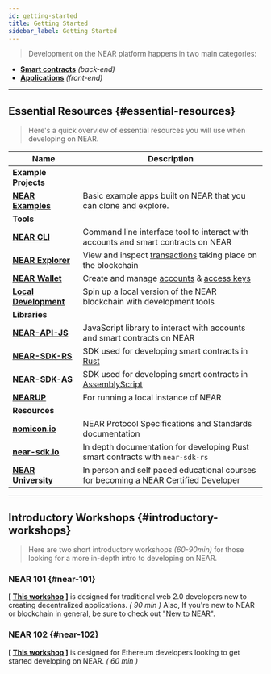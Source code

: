 ```yaml
---
id: getting-started
title: Getting Started
sidebar_label: Getting Started
---
```


> Development on the NEAR platform happens in two main categories:

- **[Smart contracts](/docs/develop/contracts/overview)** _(back-end)_
- **[Applications](/docs/develop/front-end/near-api-js)** _(front-end)_

---

## Essential Resources {#essential-resources}

> Here's a quick overview of essential resources you will use when developing on NEAR.

| Name                                                   | Description                                                                                              |
| ------------------------------------------------------ | -------------------------------------------------------------------------------------------------------- |
| **Example Projects**                                   |                                                                                                          |
| **[NEAR Examples](https://near.dev)**                  | Basic example apps built on NEAR that you can clone and explore.                                         |
| **Tools**                                              |                                                                                                          |
| **[NEAR CLI](/docs/tools/near-cli)**                   | Command line interface tool to interact with accounts and smart contracts on NEAR                        |
| **[NEAR Explorer](/docs/tools/near-explorer)**         | View and inspect [transactions](/docs/concepts/transaction) taking place on the blockchain               |
| **[NEAR Wallet](/docs/tools/near-wallet)**             | Create and manage [accounts](/docs/concepts/account) & [access keys](/docs/concepts/account#access-keys) |
| **[Local Development](/docs/tools/kurtosis-localnet)** | Spin up a local version of the NEAR blockchain with development tools                                    |
| **Libraries**                                          |                                                                                                          |
| **[NEAR-API-JS](/docs/api/javascript-library)**        | JavaScript library to interact with accounts and smart contracts on NEAR                                 |
| **[NEAR-SDK-RS](https://github.com/near/near-sdk-rs)** | SDK used for developing smart contracts in [Rust](https://www.rust-lang.org/)                            |
| **[NEAR-SDK-AS](https://github.com/near/near-sdk-as)** | SDK used for developing smart contracts in [AssemblyScript](https://www.assemblyscript.org/)             |
| **[NEARUP](https://github.com/near/nearup)**           | For running a local instance of NEAR                                                                     |
| **Resources**                                          |                                                                                                          |
| **[nomicon.io](https://nomicon.io/)**                  | NEAR Protocol Specifications and Standards documentation                                                 |
| **[near-sdk.io](http://near-sdk.io)**                  | In depth documentation for developing Rust smart contracts with `near-sdk-rs`                            |
| **[NEAR University](http://near.university)**          | In person and self paced educational courses for becoming a NEAR Certified Developer                     |

---

## Introductory Workshops {#introductory-workshops}

> Here are two short introductory workshops _(60-90min)_ for those looking for a more in-depth intro to developing on NEAR.

### NEAR 101 {#near-101}

**[ [This workshop](https://bit.ly/near-101) ]** is designed for traditional web 2.0 developers new to creating decentralized applications. _( 90 min )_ Also, If you're new to NEAR or blockchain in general, be sure to check out ["New to NEAR"](/docs/concepts/new-to-near).

### NEAR 102 {#near-102}

**[ [This workshop](https://bit.ly/near-102) ]** is designed for Ethereum developers looking to get started developing on NEAR. _( 60 min )_
